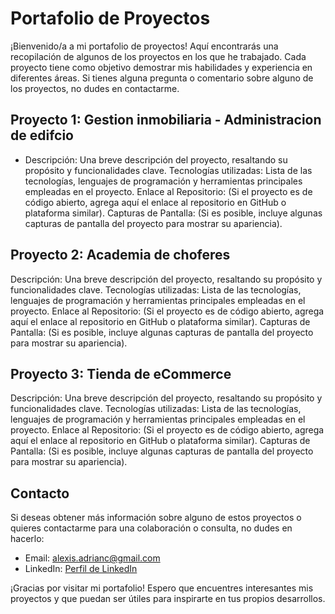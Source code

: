 # Portafolio de Proyectos
¡Bienvenido/a a mi portafolio de proyectos! Aquí encontrarás una recopilación de algunos de los proyectos en los que he trabajado. Cada proyecto tiene como objetivo demostrar mis habilidades y experiencia en diferentes áreas. Si tienes alguna pregunta o comentario sobre alguno de los proyectos, no dudes en contactarme.

## **Proyecto 1: Gestion inmobiliaria - Administracion de edifcio**
- Descripción: Una breve descripción del proyecto, resaltando su propósito y funcionalidades clave.
Tecnologías utilizadas: Lista de las tecnologías, lenguajes de programación y herramientas principales empleadas en el proyecto.
Enlace al Repositorio: (Si el proyecto es de código abierto, agrega aquí el enlace al repositorio en GitHub o plataforma similar).
Capturas de Pantalla: (Si es posible, incluye algunas capturas de pantalla del proyecto para mostrar su apariencia).

## **Proyecto 2: Academia de choferes**
Descripción: Una breve descripción del proyecto, resaltando su propósito y funcionalidades clave.
Tecnologías utilizadas: Lista de las tecnologías, lenguajes de programación y herramientas principales empleadas en el proyecto.
Enlace al Repositorio: (Si el proyecto es de código abierto, agrega aquí el enlace al repositorio en GitHub o plataforma similar).
Capturas de Pantalla: (Si es posible, incluye algunas capturas de pantalla del proyecto para mostrar su apariencia).

## **Proyecto 3: Tienda de eCommerce**
Descripción: Una breve descripción del proyecto, resaltando su propósito y funcionalidades clave.
Tecnologías utilizadas: Lista de las tecnologías, lenguajes de programación y herramientas principales empleadas en el proyecto.
Enlace al Repositorio: (Si el proyecto es de código abierto, agrega aquí el enlace al repositorio en GitHub o plataforma similar).
Capturas de Pantalla: (Si es posible, incluye algunas capturas de pantalla del proyecto para mostrar su apariencia).

## Contacto
Si deseas obtener más información sobre alguno de estos proyectos o quieres contactarme para una colaboración o consulta, no dudes en hacerlo:

- Email: alexis.adrianc@gmail.com
- LinkedIn: [Perfil de LinkedIn](https://www.linkedin.com/in/alexis-adrian-cabrera-pereira/)

¡Gracias por visitar mi portafolio! Espero que encuentres interesantes mis proyectos y que puedan ser útiles para inspirarte en tus propios desarrollos.
